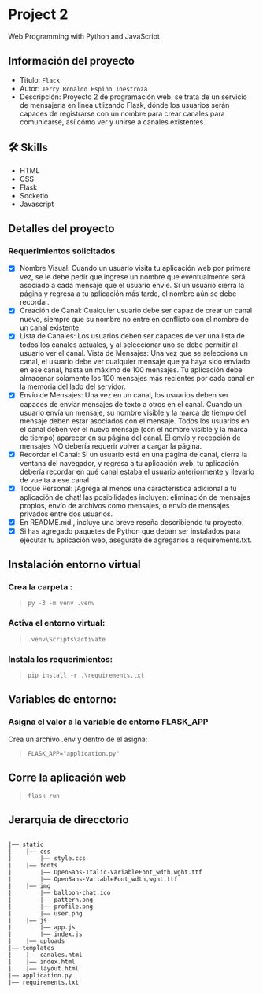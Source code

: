 # Project 2

Web Programming with Python and JavaScript

## Información del proyecto
- Titulo:  `Flack`
- Autor:  `Jerry Ronaldo Espino Inestroza`
- Descripción: Proyecto 2 de programación web. se trata de un servicio de mensajeria en linea utlizando Flask, dónde los usuarios serán capaces de registrarse con un nombre para crear canales para comunicarse, así cómo ver y unirse a canales existentes.
<!--- Video: [video]()-->

## 🛠 Skills
- HTML
- CSS
- Flask
- Socketio
- Javascript

## Detalles del proyecto
### Requerimientos solicitados
- [x] Nombre Visual: Cuando un usuario visita tu aplicación web por primera vez, se le debe pedir que ingrese un nombre que eventualmente será asociado a cada mensaje que el usuario envíe. Si un usuario cierra la página y regresa a tu aplicación más tarde, el nombre aún se debe recordar.
- [x] Creación de Canal: Cualquier usuario debe ser capaz de crear un canal nuevo, siempre que su nombre no entre en conflicto con el nombre de un canal existente.
- [x] Lista de Canales: Los usuarios deben ser capaces de ver una lista de todos los canales actuales, y al seleccionar uno se debe permitir al usuario ver el canal.
Vista de Mensajes: Una vez que se selecciona un canal, el usuario debe ver cualquier mensaje que ya haya sido enviado en ese canal, hasta un máximo de 100 mensajes. Tu aplicación debe almacenar solamente los 100 mensajes más recientes por cada canal en la memoria del lado del servidor.
- [x] Envío de Mensajes: Una vez en un canal, los usuarios deben ser capaces de enviar mensajes de texto a otros en el canal. Cuando un usuario envía un mensaje, su nombre visible y la marca de tiempo del mensaje deben estar asociados con el mensaje. Todos los usuarios en el canal deben ver el nuevo mensaje (con el nombre visible y la marca de tiempo) aparecer en su página del canal. El envío y recepción de mensajes NO debería requerir volver a cargar la página.
- [x] Recordar el Canal: Si un usuario está en una página de canal, cierra la ventana del navegador, y regresa a tu aplicación web, tu aplicación debería recordar en qué canal estaba el usuario anteriormente y llevarlo de vuelta a ese canal
- [x] Toque Personal: ¡Agrega al menos una característica adicional a tu aplicación de chat! las posibilidades incluyen: eliminación de mensajes propios, envío de archivos como mensajes, o envío de mensajes privados entre dos usuarios.
- [x] En README.md , incluye una breve reseña describiendo tu proyecto.
- [x] Si has agregado paquetes de Python que deban ser instalados para ejecutar tu aplicación web, asegúrate de agregarlos a requirements.txt.

## Instalación entorno virtual
### Crea la carpeta : 
>`py -3 -m venv .venv`   
### Activa el entorno virtual:
> `.venv\Scripts\activate`
### Instala los requerimientos: 
> `pip install -r .\requirements.txt`
## Variables de entorno:
### Asigna el valor a la variable de entorno FLASK_APP 
Crea un archivo .env y dentro de el asigna:
>`FLASK_APP="application.py"`
## Corre la aplicación web
>`flask run`
## Jerarquia de direcctorio
```

|—— static
|    |—— css
|        |—— style.css
|    |—— fonts
|        |—— OpenSans-Italic-VariableFont_wdth,wght.ttf
|        |—— OpenSans-VariableFont_wdth,wght.ttf
|    |—— img
|        |—— balloon-chat.ico
|        |—— pattern.png
|        |—— profile.png
|        |—— user.png
|    |—— js
|        |—— app.js
|        |—— index.js
|    |—— uploads
|—— templates
|    |—— canales.html
|    |—— index.html
|    |—— layout.html
|—— application.py
|—— requirements.txt
```